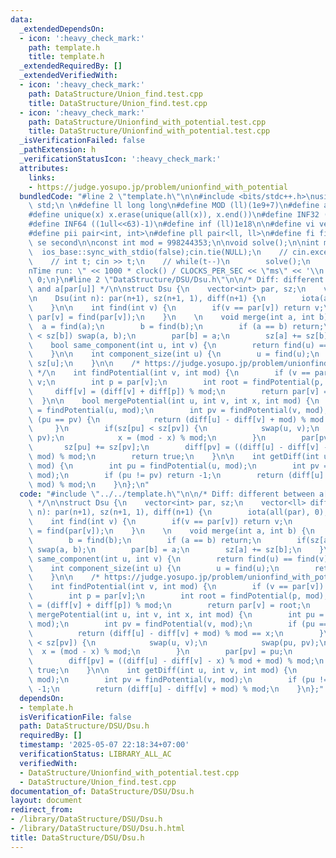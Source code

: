 ```yaml
---
data:
  _extendedDependsOn:
  - icon: ':heavy_check_mark:'
    path: template.h
    title: template.h
  _extendedRequiredBy: []
  _extendedVerifiedWith:
  - icon: ':heavy_check_mark:'
    path: DataStructure/Union_find.test.cpp
    title: DataStructure/Union_find.test.cpp
  - icon: ':heavy_check_mark:'
    path: DataStructure/Unionfind_with_potential.test.cpp
    title: DataStructure/Unionfind_with_potential.test.cpp
  _isVerificationFailed: false
  _pathExtension: h
  _verificationStatusIcon: ':heavy_check_mark:'
  attributes:
    links:
    - https://judge.yosupo.jp/problem/unionfind_with_potential
  bundledCode: "#line 2 \"template.h\"\n\n#include <bits/stdc++.h>\nusing namespace\
    \ std;\n \n#define ll long long\n#define MOD (ll)(1e9+7)\n#define all(x) (x).begin(),(x).end()\n\
    #define unique(x) x.erase(unique(all(x)), x.end())\n#define INF32 ((1ull<<31)-1)\n\
    #define INF64 ((1ull<<63)-1)\n#define inf (ll)1e18\n\n#define vi vector<int>\n\
    #define pii pair<int, int>\n#define pll pair<ll, ll>\n#define fi first\n#define\
    \ se second\n\nconst int mod = 998244353;\n\nvoid solve();\n\nint main(){\n  \
    \  ios_base::sync_with_stdio(false);cin.tie(NULL);\n    // cin.exceptions(cin.failbit);\n\
    \    // int t; cin >> t;\n    // while(t--)\n        solve();\n    cerr << \"\\\
    nTime run: \" << 1000 * clock() / CLOCKS_PER_SEC << \"ms\" << '\\n';\n    return\
    \ 0;\n}\n#line 2 \"DataStructure/DSU/Dsu.h\"\n\n/* Diff: different between a[u]\
    \ and a[par[u]] */\n\nstruct Dsu {\n    vector<int> par, sz;\n    vector<ll> diff;\n\
    \n    Dsu(int n): par(n+1), sz(n+1, 1), diff(n+1) {\n        iota(all(par), 0);\n\
    \    }\n\n    int find(int v) {\n        if(v == par[v]) return v;\n        return\
    \ par[v] = find(par[v]);\n    }\n    \n    void merge(int a, int b) {\n      \
    \  a = find(a);\n        b = find(b);\n        if (a == b) return;\n        if(sz[a]\
    \ < sz[b]) swap(a, b);\n        par[b] = a;\n        sz[a] += sz[b];\n    }\n\n\
    \    bool same_component(int u, int v) {\n        return find(u) == find(v);\n\
    \    }\n\n    int component_size(int u) {\n        u = find(u);\n        return\
    \ sz[u];\n    }\n\n    /* https://judge.yosupo.jp/problem/unionfind_with_potential\
    \ */\n    int findPotential(int v, int mod) {\n        if (v == par[v]) return\
    \ v;\n        int p = par[v];\n        int root = findPotential(p, mod);\n   \
    \     diff[v] = (diff[v] + diff[p]) % mod;\n        return par[v] = root;\n  \
    \  }\n\n    bool mergePotential(int u, int v, int x, int mod) {\n        int pu\
    \ = findPotential(u, mod);\n        int pv = findPotential(v, mod);\n        if\
    \ (pu == pv) {\n            return (diff[u] - diff[v] + mod) % mod == x;\n   \
    \     }\n        if(sz[pu] < sz[pv]) {\n            swap(u, v);\n            swap(pu,\
    \ pv);\n            x = (mod - x) % mod;\n        }\n        par[pv] = pu;\n \
    \       sz[pu] += sz[pv];\n        diff[pv] = ((diff[u] - diff[v] - x) % mod +\
    \ mod) % mod;\n        return true;\n    }\n\n    int getDiff(int u, int v, int\
    \ mod) {\n        int pu = findPotential(u, mod);\n        int pv = findPotential(v,\
    \ mod);\n        if (pu != pv) return -1;\n        return (diff[u] - diff[v] +\
    \ mod) % mod;\n    }\n};\n"
  code: "#include \"../../template.h\"\n\n/* Diff: different between a[u] and a[par[u]]\
    \ */\n\nstruct Dsu {\n    vector<int> par, sz;\n    vector<ll> diff;\n\n    Dsu(int\
    \ n): par(n+1), sz(n+1, 1), diff(n+1) {\n        iota(all(par), 0);\n    }\n\n\
    \    int find(int v) {\n        if(v == par[v]) return v;\n        return par[v]\
    \ = find(par[v]);\n    }\n    \n    void merge(int a, int b) {\n        a = find(a);\n\
    \        b = find(b);\n        if (a == b) return;\n        if(sz[a] < sz[b])\
    \ swap(a, b);\n        par[b] = a;\n        sz[a] += sz[b];\n    }\n\n    bool\
    \ same_component(int u, int v) {\n        return find(u) == find(v);\n    }\n\n\
    \    int component_size(int u) {\n        u = find(u);\n        return sz[u];\n\
    \    }\n\n    /* https://judge.yosupo.jp/problem/unionfind_with_potential */\n\
    \    int findPotential(int v, int mod) {\n        if (v == par[v]) return v;\n\
    \        int p = par[v];\n        int root = findPotential(p, mod);\n        diff[v]\
    \ = (diff[v] + diff[p]) % mod;\n        return par[v] = root;\n    }\n\n    bool\
    \ mergePotential(int u, int v, int x, int mod) {\n        int pu = findPotential(u,\
    \ mod);\n        int pv = findPotential(v, mod);\n        if (pu == pv) {\n  \
    \          return (diff[u] - diff[v] + mod) % mod == x;\n        }\n        if(sz[pu]\
    \ < sz[pv]) {\n            swap(u, v);\n            swap(pu, pv);\n          \
    \  x = (mod - x) % mod;\n        }\n        par[pv] = pu;\n        sz[pu] += sz[pv];\n\
    \        diff[pv] = ((diff[u] - diff[v] - x) % mod + mod) % mod;\n        return\
    \ true;\n    }\n\n    int getDiff(int u, int v, int mod) {\n        int pu = findPotential(u,\
    \ mod);\n        int pv = findPotential(v, mod);\n        if (pu != pv) return\
    \ -1;\n        return (diff[u] - diff[v] + mod) % mod;\n    }\n};"
  dependsOn:
  - template.h
  isVerificationFile: false
  path: DataStructure/DSU/Dsu.h
  requiredBy: []
  timestamp: '2025-05-07 22:18:34+07:00'
  verificationStatus: LIBRARY_ALL_AC
  verifiedWith:
  - DataStructure/Unionfind_with_potential.test.cpp
  - DataStructure/Union_find.test.cpp
documentation_of: DataStructure/DSU/Dsu.h
layout: document
redirect_from:
- /library/DataStructure/DSU/Dsu.h
- /library/DataStructure/DSU/Dsu.h.html
title: DataStructure/DSU/Dsu.h
---
```

